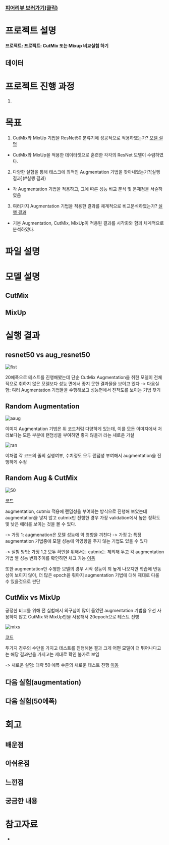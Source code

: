### [피어리뷰 보러가기(클릭)](PRT.md)

# 프로젝트 설명
**프로젝트: 프로젝트: CutMix 또는 Mixup 비교실험 하기**


## 데이터

# 프로젝트 진행 과정
1. 

# 목표
1.  CutMix와 MixUp 기법을 ResNet50 분류기에 성공적으로 적용하였는가? [모델 설명](#모델-설명)
- CutMix와 MixUp을 적용한 데이터셋으로 훈련한 각각의 ResNet 모델이 수렴하였다.

2. 다양한 실험을 통해 태스크에 최적인 Augmentation 기법을 찾아내었는가?[실행 결과](#실행 결과)
- 각 Augmentation 기법을 적용하고, 그에 따른 성능 비교 분석 및 문제점을 서술하였음

3. 여러가지 Augmentation 기법을 적용한 결과를 체계적으로 비교분석하였는가? [실행 결과]()

- 기본 Augmentation, CutMix, MixUp이 적용된 결과를 시각화와 함께 체계적으로 분석하였다.

# 파일 설명

# 모델 설명
## CutMix

## MixUp

# 실행 결과

## resnet50 vs aug_resnet50
![fist](img/accuracy1.png)

20에폭으로 테스트를 진행해봤는데 단순 CutMix Augmentation을 취한 모델이 전체적으로 취하지 않은 모델보다 성능 면에서 좋지 못한 결과물을 보이고 있다
-> 다음실험: 여러 Augmentation 기법들을 수행해보고 성능면에서 진척도를 보이는 기법 찾기

## Random Augmentation

![aaug](img/aug.png)

이미지 Augmentation 기법은 위 코드처럼 다양하게 있는데, 이를 모든 이미지에서 처리보다는 모든 부분에 랜덤성을 부여하면 좋지 않을까 라는 새로운 가설

![ran](img/ranaug.png)

이처럼 각 코드의 줄의 실행여부, 수치정도 모두 랜덤성 부여해서 augmentation을 진행하게 수정

## Random Aug & CutMix

![50](img/20epoch.png)

[코드](mixup_test.ipynb)

augmentation, cutmix 적용에 랜덤성을 부여하는 방식으로 진행해 보았는데 augmentation을 넣지 않고 cutmix만 진행한 경우 가장 validation에서 높은 정확도 및 낮은 에러를 보이는 것을 볼 수 있다.

-> 가정 1: augmenation은 모델 성능에 악 영향을 끼친다
-> 가정 2: 특정 augmentation 기법중에 모델 성능에 악영향을 주지 않는 기법도 있을 수 있다

-> 실험 방법: 가정 1,2 모두 확인을 위해서는 cutmix는 제외해 두고 각 augmentation 기법 별 성능 변화추이를 확인하면 체크 가능
[이동](#다음-실험augmentation)

또한 augmentation만 수행한 모델의 경우 시작 성능이 꾀 높게 나오지만 학습에 변동성이 보이지 않아, 더 많은 epoch을 줘야지 augmentation 기법에 대해 제대로 다룰 수 있을것으로 판단

## CutMix vs MixUp

공정한 비교를 위해 전 실험에서 의구심이 많이 들었던 augmentation 기법을 우선 사용하지 않고 CutMix 와 MixUp만을 사용해서 20epoch으로 테스트 진행

![mixs](img/cutmixmixup.png)

[코드](mixup_test.ipynb)

두가지 경우의 수만을 가지고 테스트를 진행해본 결과 크게 어떤 모델이 더 뛰어나다고는 해당 결과만을 가지고는 제대로 확인 불가로 보임

-> 새로운 실험: 대략 50 에폭 수준의 새로운 테스트 진행
[이동](#다음-실험50에폭)

## 다음 실험(augmentation)


## 다음 실험(50에폭)

# 회고


## 배운점


## 아쉬운점


## 느낀점


## 궁금한 내용



# 참고자료

* 
